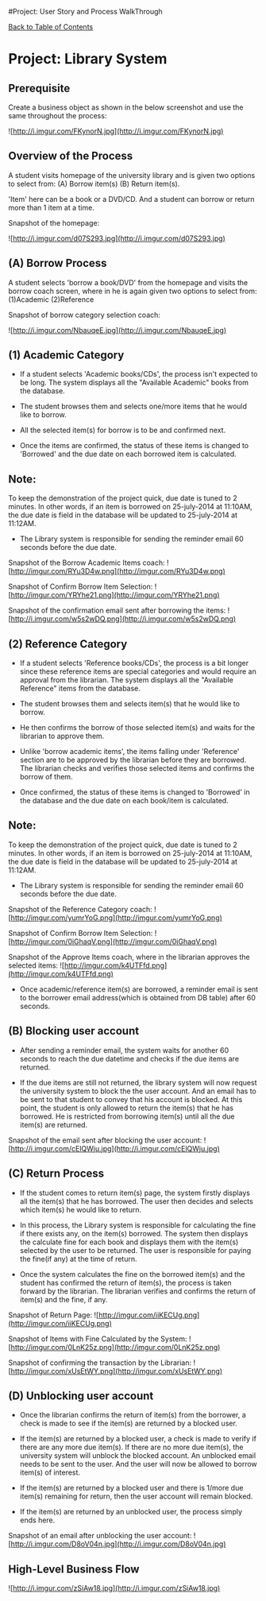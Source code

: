 #Project: User Story and Process WalkThrough

[Back to Table of Contents](TableOfContents.md)

# Project: Library System #

## Prerequisite ##

Create a business object as shown in the below screenshot and use the same throughout the process:

![http://i.imgur.com/FKynorN.jpg](http://i.imgur.com/FKynorN.jpg)

## Overview of the Process ##
A student visits homepage of the university library and is given two options to select from: (A) Borrow item(s)  (B) Return item(s).

'Item' here can be a book or a DVD/CD.
And a student can borrow or return more than 1 item at a time.

Snapshot of the homepage:

![http://i.imgur.com/d07S293.jpg](http://i.imgur.com/d07S293.jpg)


## (A) Borrow Process ##
A student selects 'borrow a book/DVD' from the homepage and visits the borrow coach screen, where in he is again given two options to select from: (1)Academic (2)Reference

Snapshot of borrow category selection coach:

![http://i.imgur.com/NbauqeE.jpg](http://i.imgur.com/NbauqeE.jpg)


## (1) Academic Category ##
  * If a student selects 'Academic books/CDs', the process isn't expected to be long.
The system displays all the "Available Academic" books from the database.

  * The student browses them and selects one/more items that he would like to borrow.

  * All the selected item(s) for borrow is to be and confirmed next.

  * Once the items are confirmed, the status of these items is changed to 'Borrowed' and the due date on each borrowed item is calculated.

## Note: ##
To keep the demonstration of the project quick, due date is tuned to 2 minutes.
In other words, if an item is borrowed on 25-july-2014 at 11:10AM, the due date is field in the database will be updated to 25-july-2014 at 11:12AM.

  * The Library system is responsible for sending the reminder email 60 seconds before the due date.

Snapshot of the Borrow Academic Items coach:
![http://imgur.com/RYu3D4w.png](http://imgur.com/RYu3D4w.png)


Snapshot of Confirm Borrow Item Selection:
![http://imgur.com/YRYhe21.png](http://imgur.com/YRYhe21.png)


Snapshot of the confirmation email sent after borrowing the items:
![http://i.imgur.com/w5s2wDQ.png](http://i.imgur.com/w5s2wDQ.png)



## (2) Reference Category ##
  * If a student selects 'Reference books/CDs', the process is a bit longer since these reference items are special categories and would require an approval from the librarian.
The system displays all the "Available Reference" items from the database.

  * The student browses them and selects item(s) that he would like to borrow.

  * He then confirms the borrow of those selected item(s) and waits for the librarian to approve them.

  * Unlike 'borrow academic items', the items falling under 'Reference' section are to be approved by the librarian before they are borrowed.
The librarian checks and verifies those selected items and confirms the borrow of them.

  * Once confirmed, the status of these items is changed to 'Borrowed' in the database and the due date on each book/item is calculated.

## Note: ##
To keep the demonstration of the project quick, due date is tuned to 2 minutes.
In other words, if an item is borrowed on 25-july-2014 at 11:10AM, the due date is field in the database will be updated to 25-july-2014 at 11:12AM.

  * The Library system is responsible for sending the reminder email 60 seconds before the due date.

Snapshot of the Reference Category coach:
![http://imgur.com/yumrYoG.png](http://imgur.com/yumrYoG.png)

Snapshot of Confirm Borrow Item Selection:
![http://imgur.com/0iGhaqV.png](http://imgur.com/0iGhaqV.png)

Snapshot of the Approve Items coach, where in the librarian approves the selected items:
![http://imgur.com/k4UTFfd.png](http://imgur.com/k4UTFfd.png)


  * Once academic/reference item(s) are borrowed, a reminder email is sent to the borrower email address(which is obtained from DB table) after 60 seconds.



## (B) Blocking user account ##
  * After sending a reminder email, the system waits for another 60 seconds to reach the due datetime and checks if the due items are returned.

  * If the due items are still not returned, the library system will now request the university system to block the the user account. And an email has to be sent to that student to convey that his account is blocked.
At this point, the student is only allowed to return the item(s) that he has borrowed. He is restricted from borrowing item(s) until all the due item(s) are returned.

Snapshot of the email sent after blocking the user account:
![http://i.imgur.com/cElQWju.jpg](http://i.imgur.com/cElQWju.jpg)



## (C) Return Process ##
  * If the student comes to return item(s) page, the system firstly displays all the item(s) that he has borrowed.
The user then decides and selects which item(s) he would like to return.

  * In this process, the Library system is responsible for calculating the fine if there exists any, on the item(s) borrowed. The system then displays the calculate fine for each book and displays them with the item(s) selected by the user to be returned. The user is responsible for paying the fine(if any) at the time of return.

  * Once the system calculates the fine on the borrowed item(s) and the student has confirmed the return of item(s), the process is taken forward by the librarian. The librarian verifies and confirms the return of item(s) and the fine, if any.

Snapshot of Return Page:
![http://imgur.com/iiKECUg.png](http://imgur.com/iiKECUg.png)

Snapshot of Items with Fine Calculated by the System:
![http://imgur.com/0LnK25z.png](http://imgur.com/0LnK25z.png)

Snapshot of confirming the transaction by the Librarian:
![http://imgur.com/xUsEtWY.png](http://imgur.com/xUsEtWY.png)


## (D) Unblocking user account ##
  * Once the librarian confirms the return of item(s) from the borrower, a check is made to see if the item(s) are returned by a blocked user.

  * If the item(s) are returned by a blocked user, a check is made to verify if there are any more due item(s).
If there are no more due item(s), the university system will unblock the blocked account.
An unblocked email needs to be sent to the user. And the user will now be allowed to borrow item(s) of interest.

  * If the item(s) are returned by a blocked user and there is 1/more due item(s) remaining for return, then the user account will remain blocked.

  * If the item(s) are returned by an unblocked user, the process simply ends here.

Snapshot of an email after unblocking the user account:
![http://i.imgur.com/D8oV04n.jpg](http://i.imgur.com/D8oV04n.jpg)



## High-Level Business Flow ##
![http://i.imgur.com/zSiAw18.jpg](http://i.imgur.com/zSiAw18.jpg)